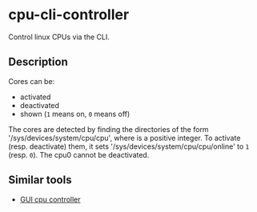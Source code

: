 # cpu-cli-controller

Control linux CPUs via the CLI.

## Description

Cores can be:
- activated
- deactivated
- shown (`1` means on, `0` means off)

The cores are detected by finding the directories of the form '/sys/devices/system/cpu/cpu<n>', where <n> is a positive integer. To activate (resp. deactivate) them, it sets '/sys/devices/system/cpu/cpu<n>/online' to `1` (resp. `0`). The cpu0 cannot be deactivated.

## Similar tools
- [GUI cpu controller](https://github.com/ART3MISTICAL/cpu-controller) 
